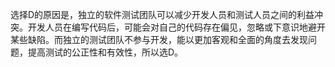选择D的原因是，独立的软件测试团队可以减少开发人员和测试人员之间的利益冲突。开发人员在编写代码后，可能会对自己的代码存在偏见，忽略或下意识地避开某些缺陷。而独立的测试团队不参与开发，能以更加客观和全面的角度去发现问题，提高测试的公正性和有效性，所以选D。